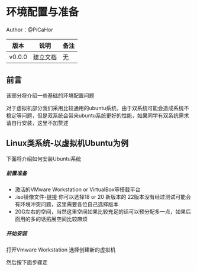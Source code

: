 # 环境配置与准备

Author：@PiCaHor

| 版本   | 说明     | 备注 |
| ------ | -------- | ---- |
| v0.0.0 | 建立文档 | 无   |

##  前言

该部分将介绍一些基础的环境配置问题

对于虚拟机部分我们采用比较通用的ubuntu系统，由于双系统可能会造成系统不稳定等问题，但是双系统会带来ubuntu系统更好的性能，如果同学有双系统需求请自行安装，这里不加赘述

## Linux类系统-以虚拟机Ubuntu为例

下面将介绍如何安装Ubuntu系统

##### 前置准备

- 激活的VMware Workstation or VirtualBox等搭载平台
- .iso镜像文件-[链接](https://ubuntu.com/download/desktop) 你可以选择18 or 20 新版本的 22版本没有经过测试可能会有环境冲突问题，这里需要各位自己选择版本
- 20G左右的空间，当然这里空间如果比较充足的话可以预分配多一点，如果后面用的多的话拓展空间比较麻烦

##### 开始安装

打开Vmware Workstation 选择创建新的虚拟机

然后按下面步骤走

